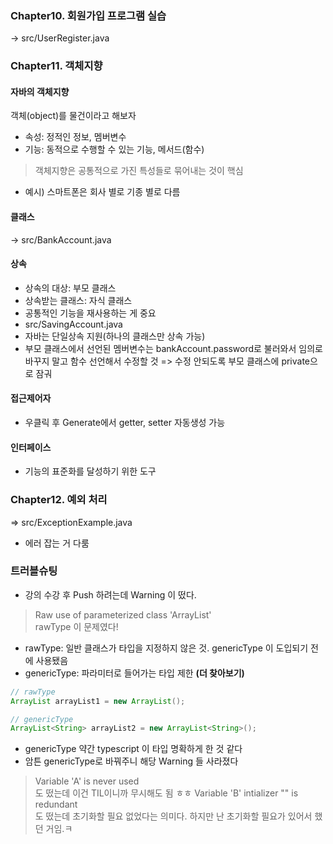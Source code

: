 ### Chapter10. 회원가입 프로그램 실습
-> src/UserRegister.java

### Chapter11. 객체지향
#### 자바의 객체지향
객체(object)를 물건이라고 해보자
- 속성: 정적인 정보, 멤버변수
- 기능: 동적으로 수행할 수 있는 기능, 메서드(함수)
> 객체지향은 공통적으로 가진 특성들로 묶어내는 것이 핵심
- 예시) 스마트폰은 회사 별로 기종 별로 다름
#### 클래스
-> src/BankAccount.java

#### 상속
- 상속의 대상: 부모 클래스
- 상속받는 클래스: 자식 클래스
- 공통적인 기능을 재사용하는 게 중요
- src/SavingAccount.java
- 자바는 단일상속 지원(하나의 클래스만 상속 가능)
- 부모 클래스에서 선언된 멤버변수는 bankAccount.password로 불러와서 임의로 바꾸지 말고 함수 선언해서 수정할 것
=> 수정 안되도록 부모 클래스에 private으로 잠궈

#### 접근제어자
- 우클릭 후 Generate에서 getter, setter 자동생성 가능
#### 인터페이스
- 기능의 표준화를 달성하기 위한 도구

### Chapter12. 예외 처리
=> src/ExceptionExample.java
- 에러 잡는 거 다룸

### 트러블슈팅
- 강의 수강 후 Push 하려는데 Warning 이 떴다.
> Raw use of parameterized class 'ArrayList'  
rawType 이 문제였다!
- rawType: 일반 클래스가 타입을 지정하지 않은 것. genericType 이 도입되기 전에 사용됐음
- genericType: 파라미터로 들어가는 타입 제한 **(더 찾아보기)**
```java
// rawType        
ArrayList arrayList1 = new ArrayList();

// genericType
ArrayList<String> arrayList2 = new ArrayList<String>();
```
- genericType 약간 typescript 이 타입 명확하게 한 것 같다
- 암튼 genericType로 바꿔주니 해당 Warning 들 사라졌다

> Variable 'A' is never used  
도 떴는데 이건 TIL이니까 무시해도 됨 ㅎㅎ
> Variable 'B' intializer "" is redundant  
도 떴는데 초기화할 필요 없었다는 의미다. 하지만 난 초기화할 필요가 있어서 했던 거임.ㅋ